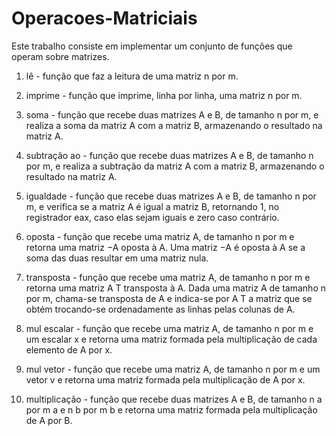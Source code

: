# Operacoes-Matriciais

Este trabalho consiste em implementar um conjunto de funções que operam sobre matrizes.

1. lê - função que faz a leitura de uma matriz n por m.

2. imprime - função que imprime, linha por linha, uma matriz n por m.

3. soma - função que recebe duas matrizes A e B, de tamanho n por m, e realiza a soma
da matriz A com a matriz B, armazenando o resultado na matriz A.

4. subtração
ao - função que recebe duas matrizes A e B, de tamanho n por m, e realiza a
subtração da matriz A com a matriz B, armazenando o resultado na matriz A.

5. igualdade - função que recebe duas matrizes A e B, de tamanho n por m, e verifica
se a matriz A é igual a matriz B, retornando 1, no registrador eax, caso elas sejam
iguais e zero caso contrário.

6. oposta - função que recebe uma matriz A, de tamanho n por m e retorna uma matriz
−A oposta à A. Uma matriz −A é oposta à A se a soma das duas resultar em uma
matriz nula.

7. transposta - função que recebe uma matriz A, de tamanho n por m e retorna uma
matriz A T transposta à A. Dada uma matriz A de tamanho n por m, chama-se
transposta de A e indica-se por A T a matriz que se obtém trocando-se ordenadamente
as linhas pelas colunas de A.

8. mul escalar - função que recebe uma matriz A, de tamanho n por m e um escalar x
e retorna uma matriz formada pela multiplicação de cada elemento de A por x.

9. mul vetor - função que recebe uma matriz A, de tamanho n por m e um vetor v e
retorna uma matriz formada pela multiplicação de A por x.

10. multiplicação - função que recebe duas matrizes A e B, de tamanho n a por m a e n b
por m b e retorna uma matriz formada pela multiplicação de A por B.
